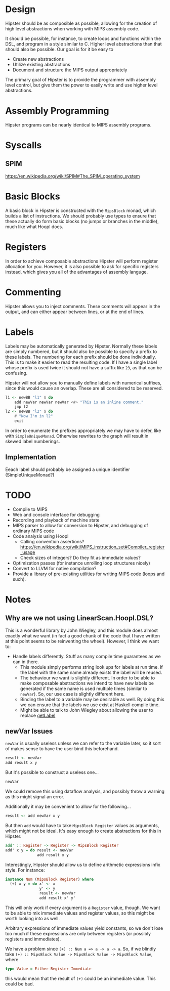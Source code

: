 # Design

Hipster should be as composible as possible, allowing for the creation of high level abstractions when working with MIPS assembly code.

It should be possible, for instance, to create loops and functions within the DSL, and program in a style similar to C. Higher level abstractions than that should also be possible. Our goal is for it be easy to

- Create new abstractions
- Utilize existing abstractions
- Document and structure the MIPS output appropriately

The primary goal of Hipster is to provide the programmer with assembly level control, but give them the power to easily write and use higher level abstractions.

# Assembly Programming

Hipster programs can be nearly identical to MIPS assembly programs.

# Syscalls

## SPIM

https://en.wikipedia.org/wiki/SPIM#The_SPIM_operating_system

# Basic Blocks

A basic block in Hipster is constructed with the `MipsBlock` monad, which builds a list of instructions. We should probably use types to ensure that these actually do form basic blocks (no jumps or branches in the middle), much like what Hoopl does.

# Registers

In order to achieve composable abstractions Hipster will perform register allocation for you. However, it is also possible to ask for specific registers instead, which gives you all of the advantages of assembly languge.

# Commenting

Hipster allows you to inject comments. These comments will appear in the output, and can either appear between lines, or at the end of lines.

# Labels

Labels may be automatically generated by Hipster. Normally these labels are simply numbered, but it should also be possible to specify a prefix to these labels. The numbering for each prefix should be done individually. This is to make it easier to read the resulting code. If I have a single label whose prefix is used twice it should not have a suffix like `23`, as that can be confusing.

Hipster will not allow you to manually define labels with numerical suffixes, since this would cause an overlap. These are all considered to be reserved.

``` Haskell
l1 <- newBB "l1" $ do
    add newVar newVar newVar <#> "This is an inline comment."
    jmp l2
l2 <- newBB "l2" $ do
    # "Now I'm in l2"
    exit
```

In order to enumerate the prefixes appropriately we may have to defer, like with `SimpleUniqueMonad`. Otherwise rewrites to the graph will result in skewed label numberings.

## Implementation

Eeach label should probably be assigned a unique identifier (SimpleUniqueMonad?)

# TODO

- Compile to MIPS
- Web and console interface for debugging
- Recording and playback of machine state
- MIPS parser to allow for conversion to Hipster, and debugging of ordinary MIPS code
- Code analysis using Hoopl
  - Calling convention assertions? https://en.wikipedia.org/wiki/MIPS_instruction_set#Compiler_register_usage
  - Check sizes of integers? Do they fit as immediate values?
- Optimization passes (for instance unrolling loop structures nicely)
- Convert to LLVM for native compilation?
- Provide a library of pre-existing utilities for writing MIPS code (loops and such).

# Notes

## Why are we not using LinearScan.Hoopl.DSL?

This is a wonderful library by John Wiegley, and this module does almost exactly what we want (in fact a good chunk of the code that I have written at this point seems to be reinventing the wheel). However, I think we want to:

- Handle labels differently. Stuff as many compile time guarantees as we can in there.
  - This module simply performs string look ups for labels at run time. If the label with the same name already exists the label will be reused.
  - The behaviour we want is slightly different. In order to be able to make composable abstractions we intend to have new labels be generated if the same name is used multiple times (similar to `newVar`). So, our use case is slightly different here.
  - Binding the label to a variable may be desirable as well. By doing this we can ensure that the labels we use exist at Haskell compile time.
  - Might be able to talk to John Wiegley about allowing the user to replace [getLabel](https://github.com/jwiegley/linearscan-hoopl/blob/master/LinearScan/Hoopl/DSL.hs#L58)

## newVar Issues

`newVar` is usually useless unless we can refer to the variable later, so it sort of makes sense to have the user bind this beforehand.

``` Haskell
result <- newVar
add result x y
```

But it's possible to construct a useless one...

``` Haskell
newVar
```

We could remove this using dataflow analysis, and possibly throw a warning as this might signal an error.

Additionally it may be convenient to allow for the following...

``` Haskell
result <- add newVar x y
```

But then `add` would have to take `MipsBlock Register` values as arguments, which might not be ideal. It's easy enough to create abstractions for this in Hipster.

``` Haskell
add' :: Register -> Register -> MipsBlock Register
add' x y = do result <- newVar
              add result x y
```

Interestingly, Hipster should allow us to define arithmetic expressions infix style. For instance:

``` Haskell
instance Num (MipsBlock Register) where
  (+) x y = do x' <- x
               y' <- y
               result <- newVar
               add result x' y'
```

This will only work if every argument is a `Register` value, though. We want to be able to mix immediate values and register values, so this might be worth looking into as well.

Arbitrary expressions of immediate values yield constants, so we don't lose too much if these expressions are only between registers (or possibly registers and immediates).

We have a problem since `(+) :: Num a => a -> a -> a`. So, if we blindly take `(+) :: MipsBlock Value -> MipsBlock Value -> MipsBlock Value`, where

``` Haskell
type Value = Either Register Immediate
```

this would mean that the result of `(+)` could be an immediate value. This could be bad.
